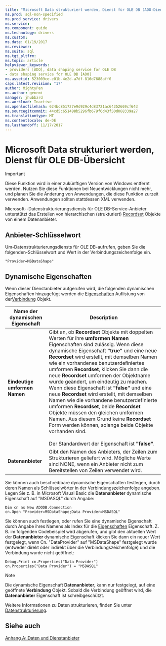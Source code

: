 ```yaml
---
title: "Microsoft Data strukturiert werden, Dienst für OLE DB (ADO-Dienstanbieter) | Microsoft Docs"
ms.prod: sql-non-specified
ms.prod_service: drivers
ms.service: 
ms.component: guide
ms.technology: drivers
ms.custom: 
ms.date: 01/19/2017
ms.reviewer: 
ms.suite: sql
ms.tgt_pltfrm: 
ms.topic: article
helpviewer_keywords:
- providers [ADO], data shaping service for OLE DB
- data shaping service for OLE DB [ADO]
ms.assetid: 523009ce-e01b-4e2d-a7df-816d7688aff0
caps.latest.revision: "17"
author: MightyPen
ms.author: genemi
manager: jhubbard
ms.workload: Inactive
ms.openlocfilehash: 624bc851727e9d929c4d83721ac64352669cf643
ms.sourcegitcommit: 44cd5c651488b5296fb679f6d43f50d068339a27
ms.translationtype: MT
ms.contentlocale: de-DE
ms.lasthandoff: 11/17/2017
---
```

# <a name="microsoft-data-shaping-service-for-ole-db-overview"></a>Microsoft Data strukturiert werden, Dienst für OLE DB-Übersicht
> [!IMPORTANT]
>  Diese Funktion wird in einer zukünftigen Version von Windows entfernt werden. Nutzen Sie diese Funktionen bei Neuentwicklungen nicht mehr, und planen Sie die Änderung von Anwendungen, die diese Funktion zurzeit verwenden. Anwendungen sollten stattdessen XML verwenden.

 Microsoft--Datenstrukturierungsdiensts für OLE DB-Service-Anbieter unterstützt das Erstellen von hierarchischen (strukturiert) [Recordset](../../../ado/reference/ado-api/recordset-object-ado.md) Objekte von einem Datenanbieter.

## <a name="provider-keyword"></a>Anbieter-Schlüsselwort
 Um-Datenstrukturierungsdiensts für OLE DB-aufrufen, geben Sie die folgenden-Schlüsselwort und Wert in der Verbindungszeichenfolge ein.

```
"Provider=MSDataShape"
```

## <a name="dynamic-properties"></a>Dynamische Eigenschaften
 Wenn dieser Dienstanbieter aufgerufen wird, die folgenden dynamischen Eigenschaften hinzugefügt werden die [Eigenschaften](../../../ado/reference/ado-api/properties-collection-ado.md) Auflistung von der[Verbindung](../../../ado/reference/ado-api/connection-object-ado.md) Objekt.

|Name der dynamischen Eigenschaft|Description|
|---------------------------|-----------------|
|**Eindeutige umformen Namen**|Gibt an, ob **Recordset** Objekte mit doppelten Werten für ihre **umformen Namen** Eigenschaften sind zulässig. Wenn diese dynamische Eigenschaft **"true"** und eine neue **Recordset** wird erstellt, mit demselben Namen wie ein vorhandenes benutzerdefiniertes umformen **Recordset**, klicken Sie dann die neue  **Recordset** umformen der Objektname wurde geändert, um eindeutig zu machen. Wenn diese Eigenschaft ist **"false"** und eine neue **Recordset** wird erstellt, mit demselben Namen wie die vorhandene benutzerdefinierte umformen **Recordset**, beide **Recordset**  Objekte müssen den gleichen umformen Namen. Aus diesem Grund keine **Recordset** Form werden können, solange beide Objekte vorhanden sind.<br /><br /> Der Standardwert der Eigenschaft ist **"false"**.|
|**Datenanbieter**|Gibt den Namen des Anbieters, der Zeilen zum Strukturieren geliefert wird. Mögliche Werte sind NONE, wenn ein Anbieter nicht zum Bereitstellen von Zeilen verwendet wird.|

 Sie können auch beschreibbare dynamische Eigenschaften festlegen, durch deren Namen als Schlüsselwörter in der Verbindungszeichenfolge angeben. Legen Sie z. B. in Microsoft Visual Basic die **Datenanbieter** dynamische Eigenschaft auf "MSDASQL" durch Angabe:

```
Dim cn as New ADODB.Connection
cn.Open "Provider=MSDataShape;Data Provider=MSDASQL"
```

 Sie können auch festlegen, oder rufen Sie eine dynamische Eigenschaft durch Angabe ihres Namens als Index für die [Eigenschaften](../../../ado/reference/ado-api/properties-collection-ado.md) Eigenschaft. Z. B. im folgenden Codebeispiel wird abgerufen, und gibt den aktuellen Wert der **Datenanbieter** dynamische Eigenschaft klicken Sie dann ein neuer Wert festgelegt, wenn Cn. "DataProvider" auf "MSDataShape" festgelegt wurde (entweder direkt oder indirekt über die Verbindungszeichenfolge) und die Verbindung wurde nicht geöffnet:

```
Debug.Print cn.Properties("Data Provider")
cn.Properties("Data Provider") = "MSDASQL"
```

> [!NOTE]
>  Die dynamische Eigenschaft **Datenanbieter**, kann nur festgelegt, auf eine geöffnete **Verbindung** Objekt. Sobald die Verbindung geöffnet wird, die **Datenanbieter** Eigenschaft ist schreibgeschützt.

 Weitere Informationen zu Daten strukturieren, finden Sie unter [Datenstrukturierung](../../../ado/guide/data/data-shaping-overview.md).

## <a name="see-also"></a>Siehe auch
 [Anhang A: Daten und Dienstanbieter](../../../ado/guide/appendixes/appendix-a-providers.md)
